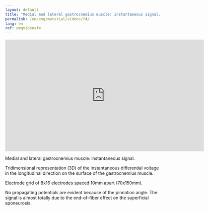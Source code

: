 ```yaml
---
layout: default
title: "Medial and lateral gastrocnemius muscle: instantaneous signal. Quiet standing."
permalink: /en/emg/material/videos/f4/
lang: en
ref: emgvideosf4
---
```


<iframe width="640" height="360" src="https://www.youtube-nocookie.com/embed/4-K-LNY_RSM?rel=0&loop=1&modestbranding=1&playlist=4-K-LNY_RSM" frameborder="0" gesture="media" allowfullscreen></iframe>

Medial and lateral gastrocnemius muscle: instantaneous signal.

Tridimensional representation (3D) of the instantaneous differential voltage in the longitudinal direction on the surface of the gastrocnemius muscle.

Electrode grid of 8x16 electrodes spaced 10mm apart (70x150mm).

No propagating potentials are evident because of the pinnation angle. The signal is almost totally due to the end-of-fiber effect on the superficial aponeurosis.
